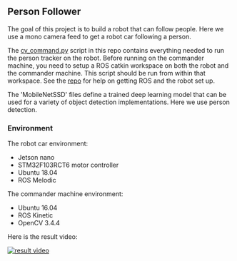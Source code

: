 ## Person Follower

The goal of this project is to build a robot that can follow people. Here we use a mono camera feed to get a robot car following a person.

The [cv_command.py](https://github.com/hankkkwu/person_follower/blob/main/src/cv_command.py) script in this repo contains everything needed to run the person tracker on the robot. Before running on the commander machine, you need to setup a ROS catkin workspace on both the robot and the commander machine. This script should be run from within that workspace. See the [repo](https://github.com/goromal/lab_turtlebot) for help on getting ROS and the robot set up.

The 'MobileNetSSD' files define a trained deep learning model that can be used for a variety of object detection implementations. Here we use person detection.


### Environment
The robot car environment:
- Jetson nano
- STM32F103RCT6 motor controller
- Ubuntu 18.04
- ROS Melodic

The commander machine environment:
- Ubuntu 16.04
- ROS Kinetic
- OpenCV 3.4.4

Here is the result video:

[![result video](http://image.youtube.com/vi/9BPg2zMMid8/0.jpg)](https://www.youtube.com/watch?v=9BPg2zMMid8 "Person Following")
